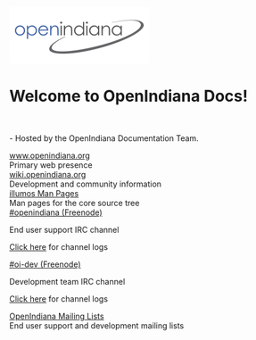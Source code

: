 <div class="jumbotron">
  <img src = "Openindiana.png">
  <h1>Welcome to OpenIndiana Docs!</h1>
  </br>
  <p> - Hosted by the OpenIndiana Documentation Team.
</div>

<div class="col-sm-6">
  <div class="panel panel-default">
  <div class="panel-heading"><a href="http://www.openindiana.org">www.openindiana.org</a></div>
  <div class="panel-body">Primary web presence</div>
  </div>
  <div class="panel panel-default">
  <div class="panel-heading"><a href="http://wiki.openindiana.org">wiki.openindiana.org</a></div>
  <div class="panel-body">Development and community information</div>
  </div>
  <div class="panel panel-default">
  <div class="panel-heading"><a href="https://illumos.org/man/">illumos Man Pages</a></div>
  <div class="panel-body">Man pages for the core source tree</div>
  </div>
</div>

<div class="col-sm-6">
  <div class="panel panel-default">
  <div class="panel-heading"><a href="irc://irc.freenode.net/openindiana">#openindiana (Freenode)</a></div>
  <div class="panel-body">
  <p>End user support IRC channel</p>
  <p><a href="http://echelog.com/logs/browse/openindiana">Click here</a> for channel logs</p> 
  </div>
  </div>
  <div class="panel panel-default">
  <div class="panel-heading"><a href="irc://irc.freenode.net/oi-dev">#oi-dev (Freenode)</a></div>
  <div class="panel-body">
  <p>Development team IRC channel</p>
  <p><a href="http://echelog.com/logs/browse/oi-dev">Click here</a> for channel logs</p> 
  </div>
  </div>
  <div class="panel panel-default">
  <div class="panel-heading"><a href="http://openindiana.org/mailman">OpenIndiana Mailing Lists</a></div>
  <div class="panel-body">End user support and development mailing lists</div>
  </div>
</div>

